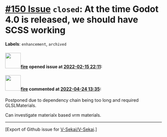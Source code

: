 # [\#150 Issue](https://github.com/V-Sekai/V-Sekai/issues/150) `closed`: At the time Godot 4.0 is released, we should have SCSS working
**Labels**: `enhancement`, `archived`


#### <img src="https://avatars.githubusercontent.com/u/32321?u=c2e06a3d2b49a467aa907e54aa259516440267cc&v=4" width="50">[fire](https://github.com/fire) opened issue at [2022-02-15 22:11](https://github.com/V-Sekai/V-Sekai/issues/150):



#### <img src="https://avatars.githubusercontent.com/u/32321?u=c2e06a3d2b49a467aa907e54aa259516440267cc&v=4" width="50">[fire](https://github.com/fire) commented at [2022-04-24 13:35](https://github.com/V-Sekai/V-Sekai/issues/150#issuecomment-1107843499):

Postponed due to dependency chain being too long and required GLSLMaterials.

Can investigate materialx based vrm materials.


-------------------------------------------------------------------------------



[Export of Github issue for [V-Sekai/V-Sekai](https://github.com/V-Sekai/V-Sekai).]
